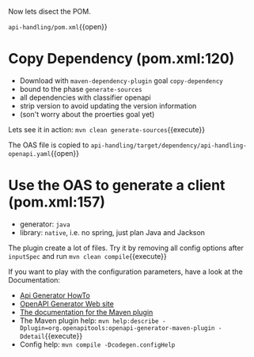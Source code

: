 Now lets disect the POM.

`api-handling/pom.xml`{{open}}

# Copy Dependency (pom.xml:120)

* Download with `maven-dependency-plugin` goal `copy-dependency`
* bound to the phase `generate-sources`
* all dependencies with classifier openapi
* strip version to avoid updating the version information
* (son't worry about the proerties goal yet)

Lets see it in action:
`mvn clean generate-sources`{{execute}}

The OAS file is copied to `api-handling/target/dependency/api-handling-openapi.yaml`{{open}}

# Use the OAS to generate a client (pom.xml:157)

* generator: `java`
* library: `native`, i.e. no spring, just plan Java and Jackson

The plugin create a lot of files. Try it by removing all config options after `inputSpec` and run
`mvn clean compile`{{execute}}

If you want to play with the configuration parameters, have a look at the Documentation:
* [Api Generator HowTo](https://github.com/OpenAPITools/openapi-generator/wiki/API-client-generator-HOWTO)
* [OpenAPI Generator Web site](https://openap-generator.tech)
* [The documentation for the Maven plugin](https://github.com/OpenAPITools/openapi-generator/tree/master/modules/openapi-generator-maven-plugin)
* The Maven plugin help: `mvn help:describe -Dplugin=org.openapitools:openapi-generator-maven-plugin -Ddetail`{{execute}}
* Config help: `mvn compile -Dcodegen.configHelp`

